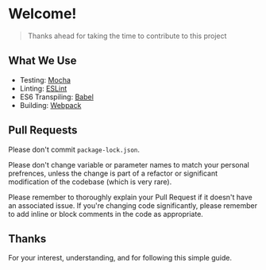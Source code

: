 # Welcome!
> Thanks ahead for taking the time to contribute to this project

## What We Use

- Testing: [Mocha](https://mochajs.org/)
- Linting: [ESLint](http://eslint.org/)
- ES6 Transpiling: [Babel](http://babeljs.io/)
- Building: [Webpack](https://webpack.github.io/)

## Pull Requests

Please don't commit `package-lock.json`.

Please don't change variable or parameter names to match your
personal prefrences, unless the change is part of a refactor
or significant modification of the codebase (which is very rare).

Please remember to thoroughly explain your Pull Request if it
doesn't have an associated issue. If you're changing code
significantly, please remember to add inline or block comments
in the code as appropriate.

## Thanks

For your interest, understanding, and for following this simple guide.
